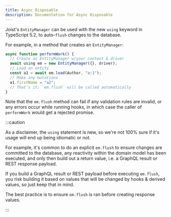 ```yaml
---
title: Async Disposable
description: Documentation for Async Disposable
---
```


Joist's `EntityManager` can be used with the new `using` keyword in TypeScript 5.2, to auto-`flush` changes to the database.

For example, in a method that creates an `EntityManager`:

```typescript
async function performWork() {
  // Create an EntityManager w/your context & driver
  await using em = new EntityManager({}, driver);
  // Load an entity
  const a1 = await em.load(Author, "a:1");
  // Make any mutations
  a1.firstName = "a2";
  // That's it; `em.flush` will be called automatically
}
```

Note that the `em.flush` method can fail if any validation rules are invalid, or any errors occur while running hooks, in which case the caller of `performWork` would get a rejected promise.

:::caution

As a disclaimer, the `using` statement is new, so we're not 100% sure if it's usage will end up being idiomatic or not.

For example, it's common to do an explicit `em.flush` to ensure changes are committed to the database, any reactivity within the domain model has been executed, and only then build out a return value, i.e. a GraphQL result or REST response payload.

If you build a GraphQL result or REST payload before executing `em.flush`, you risk building it based on values that will be changed by hooks & derived values, so just keep that in mind.

The best practice is to ensure `em.flush` is ran before creating response values.

::: 
